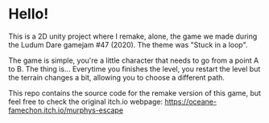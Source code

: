 # Hello!

This is a 2D unity project where I remake, alone, the game we made during the Ludum Dare gamejam #47 (2020). 
The theme was "Stuck in a loop".

The game is simple, you're a little character that needs to go from a point A to B. The thing is... 
Everytime you finishes the level, you restart the level but the terrain changes a bit, allowing you to choose a different path.

This repo contains the source code for the remake version of this game, but feel free to check the original itch.io webpage: https://oceane-famechon.itch.io/murphys-escape
